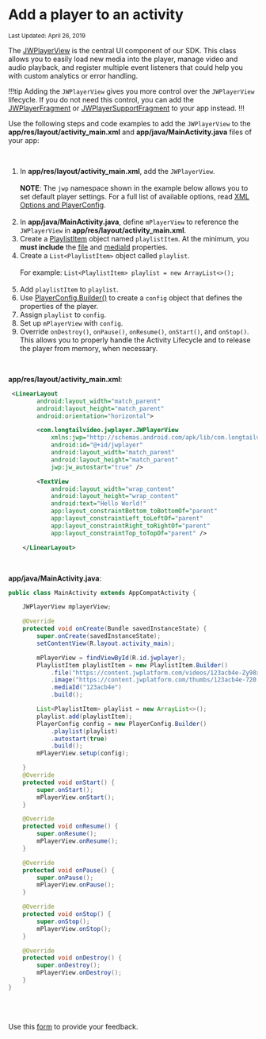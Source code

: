 # Add a player to an activity

<sup>Last Updated: April 26, 2019</sup>

The <a href="https://developer.jwplayer.com/sdk/android/reference/index.html?com/longtailvideo/jwplayer/JWPlayerView.html" target="_blank">JWPlayerView</a> is the central UI component of our SDK. This class allows you to easily load new media into the player, manage video and audio playback, and register multiple event listeners that could help you with custom analytics or error handling.

!!!tip
Adding the `JWPlayerView` gives you more control over the `JWPlayerView` lifecycle. If you do not need this control, you can add the [JWPlayerFragment](https://developer.jwplayer.com/sdk/android/reference/index.html?com/longtailvideo/jwplayer/JWPlayerFragment.html) or [JWPlayerSupportFragment](https://developer.jwplayer.com/sdk/android/reference/index.html?com/longtailvideo/jwplayer/JWPlayerSupportFragment.html) to your app instead.
!!!

Use the following steps and code examples to add the `JWPlayerView` to the **app/res/layout/activity_main.xml** and **app/java/MainActivity.java** files of your app:

<br/>

1. In **app/res/layout/activity_main.xml**, add the `JWPlayerView`.<br/><br/>**NOTE**: The `jwp` namespace shown in the example below allows you to set default player settings. For a full list of available options, read [XML Options and PlayerConfig](../../customization/xml-options-and-playerconfig).<br/><br/>
2. In **app/java/MainActivity.java**, define `mPlayerView` to reference the `JWPlayerView` in **app/res/layout/activity_main.xml**.
3. Create a <a href="https://developer.jwplayer.com/sdk/android/reference/index.html?com/longtailvideo/jwplayer/media/playlists/PlaylistItem.html" target="_blank">PlaylistItem</a> object named `playlistItem`. At the minimum, you **must include** the <a href="https://developer.jwplayer.com/sdk/android/reference/com/longtailvideo/jwplayer/media/playlists/PlaylistItem.Builder.html#file-java.lang.String-" target="_blank">file</a> and <a href="https://developer.jwplayer.com/sdk/android/reference/com/longtailvideo/jwplayer/media/playlists/PlaylistItem.Builder.html#mediaId-java.lang.String-" target="_blank">mediaId</a> properties.
4. Create a `List<PlaylistItem>` object called `playlist`. <br/><br/>For example: `List<PlaylistItem> playlist = new ArrayList<>();`<br/><br/>
5. Add `playlistItem` to `playlist`.
6. Use <a href="https://developer.jwplayer.com/sdk/android/reference/index.html?com/longtailvideo/jwplayer/configuration/PlayerConfig.Builder.html" target="_blank">PlayerConfig.Builder()</a> to create a `config` object that defines the properties of the player.
7. Assign `playlist` to `config`.
8. Set up `mPlayerView` with `config`.
9. Override `onDestroy()`, `onPause()`, `onResume()`, `onStart()`, and `onStop()`. This allows you to properly handle the Activity Lifecycle and to release the player from memory, when necessary.

<br/>

**app/res/layout/activity_main.xml**:

```xml
 <LinearLayout
        android:layout_width="match_parent"
        android:layout_height="match_parent"
        android:orientation="horizontal">

        <com.longtailvideo.jwplayer.JWPlayerView
            xmlns:jwp="http://schemas.android.com/apk/lib/com.longtailvideo.jwplayer"
            android:id="@+id/jwplayer"
            android:layout_width="match_parent"
            android:layout_height="match_parent"
            jwp:jw_autostart="true" />

        <TextView
            android:layout_width="wrap_content"
            android:layout_height="wrap_content"
            android:text="Hello World!"
            app:layout_constraintBottom_toBottomOf="parent"
            app:layout_constraintLeft_toLeftOf="parent"
            app:layout_constraintRight_toRightOf="parent"
            app:layout_constraintTop_toTopOf="parent" />

    </LinearLayout>
```

<br/>

**app/java/MainActivity.java**:

```java
public class MainActivity extends AppCompatActivity {

    JWPlayerView mplayerView;

    @Override
    protected void onCreate(Bundle savedInstanceState) {
        super.onCreate(savedInstanceState);
        setContentView(R.layout.activity_main);

        mPlayerView = findViewById(R.id.jwplayer);
        PlaylistItem playlistItem = new PlaylistItem.Builder()
            .file("https://content.jwplatform.com/videos/123acb4e-Zy98xW76.mp4")
            .image("https://content.jwplatform.com/thumbs/123acb4e-720.jpg")
            .mediaId("123acb4e")
            .build();

        List<PlaylistItem> playlist = new ArrayList<>();
        playlist.add(playlistItem);
        PlayerConfig config = new PlayerConfig.Builder()
            .playlist(playlist)
            .autostart(true)
            .build();
        mPlayerView.setup(config);

    }
    @Override
    protected void onStart() {
        super.onStart();
        mPlayerView.onStart();
    }

    @Override
    protected void onResume() {
        super.onResume();
        mPlayerView.onResume();
    }

    @Override
    protected void onPause() {
        super.onPause();
        mPlayerView.onPause();
    }

    @Override
    protected void onStop() {
        super.onStop();
        mPlayerView.onStop();
    }

    @Override
    protected void onDestroy() {
        super.onDestroy();
        mPlayerView.onDestroy();
    }
}
```

<br/><br/>
<div id="wufoo-mff60sc1xnn4cu">
Use this <a href="https://jwplayerdocs.wufoo.com/forms/mff60sc1xnn4cu">form</a> to provide your feedback.
</div>
<script type="text/javascript">var mff60sc1xnn4cu;(function(d, t) {
var s = d.createElement(t), options = {
'userName':'jwplayerdocs',
'formHash':'mff60sc1xnn4cu',
'autoResize':true,
'height':'288',
'async':true,
'host':'wufoo.com',
'header':'show',
'ssl':true,
'defaultValues': 'field118=' + location.pathname};
s.src = ('https:' == d.location.protocol ? 'https://' : 'http://') + 'www.wufoo.com/scripts/embed/form.js';
s.onload = s.onreadystatechange = function() {
var rs = this.readyState; if (rs) if (rs != 'complete') if (rs != 'loaded') return;
try { mff60sc1xnn4cu = new WufooForm();mff60sc1xnn4cu.initialize(options);mff60sc1xnn4cu.display(); } catch (e) {}};
var scr = d.getElementsByTagName(t)[0], par = scr.parentNode; par.insertBefore(s, scr);
})(document, 'script');</script>